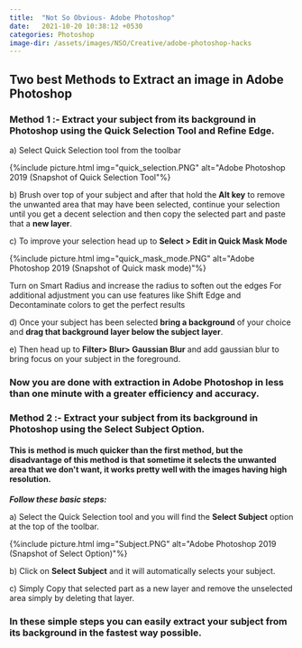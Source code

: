 ```yaml
---
title:  "Not So Obvious- Adobe Photoshop"
date:   2021-10-20 10:38:12 +0530
categories: Photoshop
image-dir: /assets/images/NSO/Creative/adobe-photoshop-hacks
--- 
```

## Two best Methods to Extract an image in Adobe Photoshop

### **Method 1** :- Extract your subject from its background in Photoshop using the Quick Selection Tool and Refine Edge.  
a) Select Quick Selection tool from the toolbar

{%include picture.html img="quick_selection.PNG" alt="Adobe Photoshop 2019 (Snapshot of Quick Selection Tool"%}

b) Brush over top of your subject and after that hold the **Alt key** to remove the unwanted area that may have been selected, continue your selection until you get a decent selection and then copy the selected part and paste that a **new layer**.

c) To improve your selection head up to **Select > Edit in Quick Mask Mode**

   {%include picture.html img="quick_mask_mode.PNG" alt="Adobe Photoshop 2019 (Snapshot of Quick mask mode)"%}

   Turn on Smart Radius and increase the radius to soften out the edges For additional adjustment you can use features like Shift Edge and Decontaminate colors to get the perfect results

d) Once your subject has been selected **bring a background** of your choice and **drag that background layer below the subject layer**.

e) Then head up to **Filter> Blur> Gaussian Blur** 
and add gaussian blur to bring focus on your subject in the foreground.

### **Now you are done with extraction in Adobe Photoshop in less than one minute with a greater efficiency and accuracy.**


### **Method 2** :- Extract your subject from its background in Photoshop using the Select Subject Option.

#### **This is method is much quicker than the first method, but the disadvantage of this method is that sometime it selects the unwanted area that we don't want, it works pretty well with the images having high resolution.**

***Follow these basic steps:***

a) Select the Quick Selection tool and you will find the **Select Subject** option at the top of the toolbar.

{%include picture.html img="Subject.PNG" alt="Adobe Photoshop 2019 (Snapshot of Select Option)"%}

b) Click on **Select Subject** and it will automatically selects your subject.

c) Simply Copy that selected part as a new layer and remove the unselected area simply by deleting that layer.

### **In these simple steps you can easily extract your subject from its background in the fastest way possible.**